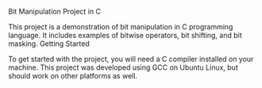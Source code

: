 Bit Manipulation Project in C

This project is a demonstration of bit manipulation in C programming language. It includes examples of bitwise operators, bit shifting, and bit masking.
Getting Started

To get started with the project, you will need a C compiler installed on your machine. This project was developed using GCC on Ubuntu Linux, but should work on other platforms as well.
